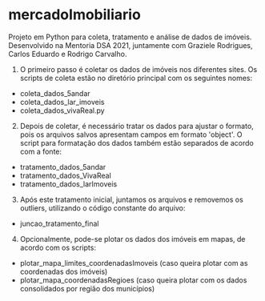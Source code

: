 # mercadoImobiliario
Projeto em Python para coleta, tratamento e análise de dados de imóveis. Desenvolvido na Mentoria DSA 2021, juntamente com Graziele Rodrigues, Carlos Eduardo e Rodrigo Carvalho.

1. O primeiro passo é coletar os dados de imóveis nos diferentes sites. Os scripts de coleta estão no diretório principal com os seguintes nomes:
- coleta_dados_5andar
- coleta_dados_lar_imoveis
- coleta_dados_vivaReal.py

2. Depois de coletar, é necessário tratar os dados para ajustar o formato, pois os arquivos salvos apresentam campos em formato 'object'.
O script para formatação dos dados também estão separados de acordo com a fonte:
- tratamento_dados_5andar
- tratamento_dados_VivaReal
- tratamento_dados_larImoveis

3. Após este tratamento inicial, juntamos os arquivos e removemos os outliers, utilizando o código constante do arquivo:
- juncao_tratamento_final

4. Opcionalmente, pode-se plotar os dados dos imóveis em mapas, de acordo com os scripts:
- plotar_mapa_limites_coordenadasImoveis (caso queira plotar com as coordenadas dos imóveis)
- plotar_mapa_coordenadasRegioes (caso queira plotar com os dados consolidados por região dos municípios)
